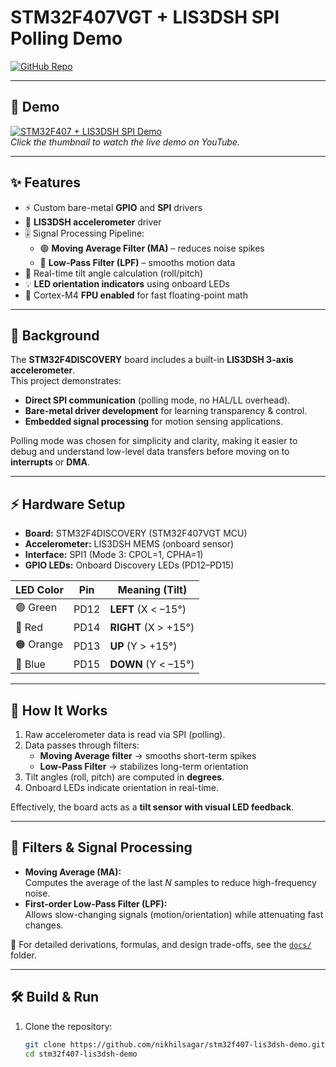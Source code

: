 # STM32F407VGT + LIS3DSH SPI Polling Demo  

[![GitHub Repo](https://img.shields.io/badge/GitHub-Repo-black?logo=github)](https://github.com/nikhilsagar/stm32f407-lis3dsh-demo.git)  


---

## 🎥 Demo  
[![STM32F407 + LIS3DSH SPI Demo](https://img.youtube.com/vi/sTjlXTumpVE/0.jpg)](https://youtu.be/sTjlXTumpVE)  
*Click the thumbnail to watch the live demo on YouTube.*  

---

## ✨ Features  
- ⚡ Custom bare-metal **GPIO** and **SPI** drivers  
- 📡 **LIS3DSH accelerometer** driver  
- 🎚️ Signal Processing Pipeline:  
  - 🟢 **Moving Average Filter (MA)** – reduces noise spikes  
  - 🔵 **Low-Pass Filter (LPF)** – smooths motion data  
- 📐 Real-time tilt angle calculation (roll/pitch)  
- 💡 **LED orientation indicators** using onboard LEDs  
- 🧮 Cortex-M4 **FPU enabled** for fast floating-point math  

---

## 📖 Background  
The **STM32F4DISCOVERY** board includes a built-in **LIS3DSH 3-axis accelerometer**.  
This project demonstrates:  
- **Direct SPI communication** (polling mode, no HAL/LL overhead).  
- **Bare-metal driver development** for learning transparency & control.  
- **Embedded signal processing** for motion sensing applications.  

Polling mode was chosen for simplicity and clarity, making it easier to debug and understand low-level data transfers before moving on to **interrupts** or **DMA**.  

---

## ⚡ Hardware Setup  
- **Board:** STM32F4DISCOVERY (STM32F407VGT MCU)  
- **Accelerometer:** LIS3DSH MEMS (onboard sensor)  
- **Interface:** SPI1 (Mode 3: CPOL=1, CPHA=1)  
- **GPIO LEDs:** Onboard Discovery LEDs (PD12–PD15)  

| LED Color | Pin  | Meaning (Tilt) |
|-----------|------|----------------|
| 🟢 Green  | PD12 | **LEFT**  (X < –15°) |
| 🔴 Red    | PD14 | **RIGHT** (X > +15°) |
| 🟠 Orange | PD13 | **UP**    (Y > +15°) |
| 🔵 Blue   | PD15 | **DOWN**  (Y < –15°) |  

---

## 🧠 How It Works  
1. Raw accelerometer data is read via SPI (polling).  
2. Data passes through filters:  
   - **Moving Average filter** → smooths short-term spikes  
   - **Low-Pass Filter** → stabilizes long-term orientation  
3. Tilt angles (roll, pitch) are computed in **degrees**.  
4. Onboard LEDs indicate orientation in real-time.  

Effectively, the board acts as a **tilt sensor with visual LED feedback**.  

---

## 🧮 Filters & Signal Processing  
- **Moving Average (MA):**  
  Computes the average of the last *N* samples to reduce high-frequency noise.  
- **First-order Low-Pass Filter (LPF):**  
  Allows slow-changing signals (motion/orientation) while attenuating fast changes.  

📖 For detailed derivations, formulas, and design trade-offs, see the [`docs/`](./docs) folder.  

---

## 🛠️ Build & Run  
1. Clone the repository:  
   ```bash
   git clone https://github.com/nikhilsagar/stm32f407-lis3dsh-demo.git
   cd stm32f407-lis3dsh-demo
